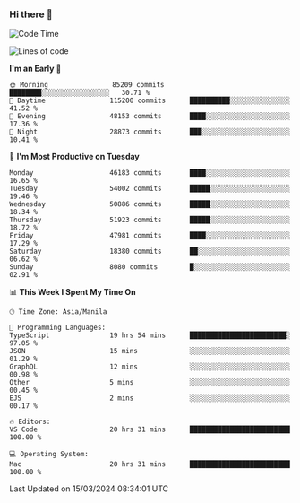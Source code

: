 ### Hi there 👋

<!--START_SECTION:waka-->
![Code Time](http://img.shields.io/badge/Code%20Time-4%2C962%20hrs%2030%20mins-blue)

![Lines of code](https://img.shields.io/badge/From%20Hello%20World%20I%27ve%20Written-119.1%20million%20lines%20of%20code-blue)

**I'm an Early 🐤** 

```text
🌞 Morning                85209 commits       ████████░░░░░░░░░░░░░░░░░   30.71 % 
🌆 Daytime                115200 commits      ██████████░░░░░░░░░░░░░░░   41.52 % 
🌃 Evening                48153 commits       ████░░░░░░░░░░░░░░░░░░░░░   17.36 % 
🌙 Night                  28873 commits       ███░░░░░░░░░░░░░░░░░░░░░░   10.41 % 
```
📅 **I'm Most Productive on Tuesday** 

```text
Monday                   46183 commits       ████░░░░░░░░░░░░░░░░░░░░░   16.65 % 
Tuesday                  54002 commits       █████░░░░░░░░░░░░░░░░░░░░   19.46 % 
Wednesday                50886 commits       █████░░░░░░░░░░░░░░░░░░░░   18.34 % 
Thursday                 51923 commits       █████░░░░░░░░░░░░░░░░░░░░   18.72 % 
Friday                   47981 commits       ████░░░░░░░░░░░░░░░░░░░░░   17.29 % 
Saturday                 18380 commits       ██░░░░░░░░░░░░░░░░░░░░░░░   06.62 % 
Sunday                   8080 commits        █░░░░░░░░░░░░░░░░░░░░░░░░   02.91 % 
```


📊 **This Week I Spent My Time On** 

```text
🕑︎ Time Zone: Asia/Manila

💬 Programming Languages: 
TypeScript               19 hrs 54 mins      ████████████████████████░   97.05 % 
JSON                     15 mins             ░░░░░░░░░░░░░░░░░░░░░░░░░   01.29 % 
GraphQL                  12 mins             ░░░░░░░░░░░░░░░░░░░░░░░░░   00.98 % 
Other                    5 mins              ░░░░░░░░░░░░░░░░░░░░░░░░░   00.45 % 
EJS                      2 mins              ░░░░░░░░░░░░░░░░░░░░░░░░░   00.17 % 

🔥 Editors: 
VS Code                  20 hrs 31 mins      █████████████████████████   100.00 % 

💻 Operating System: 
Mac                      20 hrs 31 mins      █████████████████████████   100.00 % 
```


 Last Updated on 15/03/2024 08:34:01 UTC
<!--END_SECTION:waka-->


<!--
**rad182/rad182** is a ✨ _special_ ✨ repository because its `README.md` (this file) appears on your GitHub profile.

Here are some ideas to get you started:

- 🔭 I’m currently working on ...
- 🌱 I’m currently learning ...
- 👯 I’m looking to collaborate on ...
- 🤔 I’m looking for help with ...
- 💬 Ask me about ...
- 📫 How to reach me: ...
- 😄 Pronouns: ...
- ⚡ Fun fact: ...
-->
